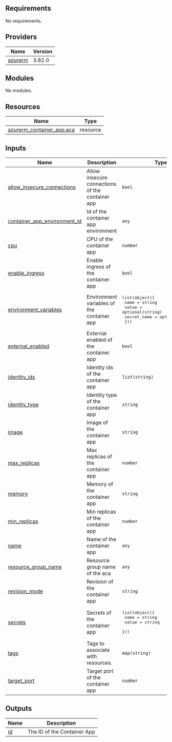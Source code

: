 <!-- BEGIN_TF_DOCS -->
## Requirements

No requirements.

## Providers

| Name | Version |
|------|---------|
| <a name="provider_azurerm"></a> [azurerm](#provider\_azurerm) | 3.82.0 |

## Modules

No modules.

## Resources

| Name | Type |
|------|------|
| [azurerm_container_app.aca](https://registry.terraform.io/providers/hashicorp/azurerm/latest/docs/resources/container_app) | resource |

## Inputs

| Name | Description | Type | Default | Required |
|------|-------------|------|---------|:--------:|
| <a name="input_allow_insecure_connections"></a> [allow\_insecure\_connections](#input\_allow\_insecure\_connections) | Allow insecure connections of the container app | `bool` | `false` | no |
| <a name="input_container_app_environment_id"></a> [container\_app\_environment\_id](#input\_container\_app\_environment\_id) | Id of the container app environment | `any` | n/a | yes |
| <a name="input_cpu"></a> [cpu](#input\_cpu) | CPU of the container app | `number` | `0.25` | no |
| <a name="input_enable_ingress"></a> [enable\_ingress](#input\_enable\_ingress) | Enable ingress of the container app | `bool` | `false` | no |
| <a name="input_environment_variables"></a> [environment\_variables](#input\_environment\_variables) | Environment variables of the container app | <pre>list(object({<br>    name        = string<br>    value       = optional(string)<br>    secret_name = optional(string)<br>  }))</pre> | `[]` | no |
| <a name="input_external_enabled"></a> [external\_enabled](#input\_external\_enabled) | External enabled of the container app | `bool` | `false` | no |
| <a name="input_identity_ids"></a> [identity\_ids](#input\_identity\_ids) | Identity ids of the container app | `list(string)` | `[]` | no |
| <a name="input_identity_type"></a> [identity\_type](#input\_identity\_type) | Identity type of the container app | `string` | `"SystemAssigned"` | no |
| <a name="input_image"></a> [image](#input\_image) | Image of the container app | `string` | `"mcr.microsoft.com/azuredocs/containerapps-helloworld:latest"` | no |
| <a name="input_max_replicas"></a> [max\_replicas](#input\_max\_replicas) | Max replicas of the container app | `number` | `1` | no |
| <a name="input_memory"></a> [memory](#input\_memory) | Memory of the container app | `string` | `"0.5Gi"` | no |
| <a name="input_min_replicas"></a> [min\_replicas](#input\_min\_replicas) | Min replicas of the container app | `number` | `1` | no |
| <a name="input_name"></a> [name](#input\_name) | Name of the container app | `any` | n/a | yes |
| <a name="input_resource_group_name"></a> [resource\_group\_name](#input\_resource\_group\_name) | Resource group name of the aca | `any` | n/a | yes |
| <a name="input_revision_mode"></a> [revision\_mode](#input\_revision\_mode) | Revision of the container app | `string` | `"Single"` | no |
| <a name="input_secrets"></a> [secrets](#input\_secrets) | Secrets of the container app | <pre>list(object({<br>    name  = string<br>    value = string<br>  }))</pre> | `[]` | no |
| <a name="input_tags"></a> [tags](#input\_tags) | Tags to associate with resources. | `map(string)` | n/a | yes |
| <a name="input_target_port"></a> [target\_port](#input\_target\_port) | Target port of the container app | `number` | `80` | no |

## Outputs

| Name | Description |
|------|-------------|
| <a name="output_id"></a> [id](#output\_id) | The ID of the Container App |
<!-- END_TF_DOCS -->